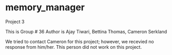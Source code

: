 # memory_manager
Project 3

This is Group # 36
Author is Ajay Tiwari, Bettina Thomas, Cameron Serkland

We tried to contact Cameron for this project; however, we recevied no response from him/her. This person did not work on this project.
